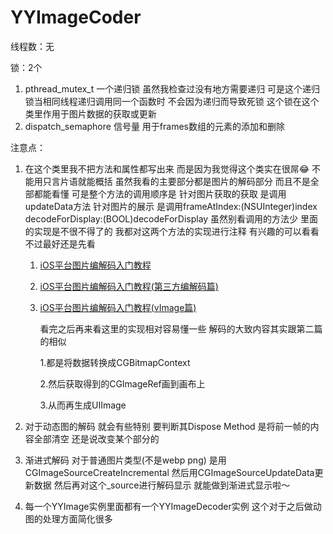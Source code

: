# YYImageCoder

线程数：无

锁：2个

1. pthread_mutex_t 一个递归锁 虽然我检查过没有地方需要递归 可是这个递归锁当相同线程递归调用同一个函数时 不会因为递归而导致死锁 这个锁在这个类里作用于图片数据的获取或更新
2. dispatch_semaphore 信号量 用于frames数组的元素的添加和删除

注意点：

1. 在这个类里我不把方法和属性都写出来 而是因为我觉得这个类实在很屌😂 不能用只言片语就能概括 虽然我看的主要部分都是图片的解码部分 而且不是全部都能看懂 可是整个方法的调用顺序是 针对图片获取的获取 是调用updateData方法 针对图片的展示 是调用frameAtIndex:(NSUInteger)index decodeForDisplay:(BOOL)decodeForDisplay 虽然别看调用的方法少 里面的实现是不很不得了的 我都对这两个方法的实现进行注释 有兴趣的可以看看 不过最好还是先看 

   1. [iOS平台图片编解码入门教程](http://dreampiggy.com/2017/10/30/iOS平台图片编解码入门教程（Image:IO篇）/) 

   2. [iOS平台图片编解码入门教程(第三方编解码篇)](http://dreampiggy.com/2017/10/30/iOS平台图片编解码入门教程（第三方编解码篇）/) 

   3. [iOS平台图片编解码入门教程(vImage篇)](http://dreampiggy.com/2017/11/12/iOS平台图片编解码入门教程（vImage篇）/) 

      看完之后再来看这里的实现相对容易懂一些 解码的大致内容其实跟第二篇的相似 

      1.都是将数据转换成CGBitmapContext 

      2.然后获取得到的CGImageRef画到画布上 

      3.从而再生成UIImage

2. 对于动态图的解码 就会有些特别 要判断其Dispose Method 是将前一帧的内容全部清空 还是说改变某个部分的

3. 渐进式解码 对于普通图片类型(不是webp png) 是用CGImageSourceCreateIncremental 然后用CGImageSourceUpdateData更新数据 然后再对这个_source进行解码显示 就能做到渐进式显示啦～

4. 每一个YYImage实例里面都有一个YYImageDecoder实例 这个对于之后做动图的处理方面简化很多

